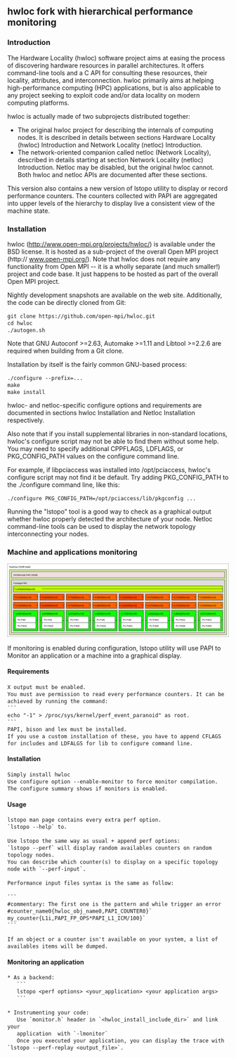 ## hwloc fork with hierarchical performance monitoring
### Introduction

The Hardware Locality (hwloc) software project aims at easing the process of
discovering hardware resources in parallel architectures. It offers
command-line tools and a C API for consulting these resources, their locality,
attributes, and interconnection. hwloc primarily aims at helping
high-performance computing (HPC) applications, but is also applicable to any
project seeking to exploit code and/or data locality on modern computing
platforms.

hwloc is actually made of two subprojects distributed together:

  * The original hwloc project for describing the internals of computing nodes.
 It is described in details between sections Hardware Locality (hwloc)
 Introduction and Network Locality (netloc) Introduction.
  * The network-oriented companion called netloc (Network Locality), described
 in details starting at section Network Locality (netloc) Introduction.
 Netloc may be disabled, but the original hwloc cannot. Both hwloc and
 netloc APIs are documented after these sections.

This version also contains a new version of lstopo utility to display or record performance counters.
The counters collected with PAPI are aggregated into upper levels of the hierarchy to display live a consistent view of the machine state.

### Installation

hwloc (http://www.open-mpi.org/projects/hwloc/) is available under the BSD
license. It is hosted as a sub-project of the overall Open MPI project (http://
www.open-mpi.org/). Note that hwloc does not require any functionality from
Open MPI -- it is a wholly separate (and much smaller!) project and code base.
It just happens to be hosted as part of the overall Open MPI project.

Nightly development snapshots are available on the web site. Additionally, the
code can be directly cloned from Git:

```
git clone https://github.com/open-mpi/hwloc.git
cd hwloc
./autogen.sh
```

Note that GNU Autoconf >=2.63, Automake >=1.11 and Libtool >=2.2.6 are required
when building from a Git clone.

Installation by itself is the fairly common GNU-based process:

```
./configure --prefix=...
make
make install
```

hwloc- and netloc-specific configure options and requirements are documented in
sections hwloc Installation and Netloc Installation respectively.

Also note that if you install supplemental libraries in non-standard locations,
hwloc's configure script may not be able to find them without some help. You
may need to specify additional CPPFLAGS, LDFLAGS, or PKG_CONFIG_PATH values on
the configure command line.

For example, if libpciaccess was installed into /opt/pciaccess, hwloc's
configure script may not find it be default. Try adding PKG_CONFIG_PATH to the
./configure command line, like this:

```
./configure PKG_CONFIG_PATH=/opt/pciaccess/lib/pkgconfig ...
```

Running the "lstopo" tool is a good way to check as a graphical output whether
hwloc properly detected the architecture of your node. Netloc command-line
tools can be used to display the network topology interconnecting your nodes.


### Machine and applications monitoring

![Current machine state](https://github.com/NicolasDenoyelle/dynamic_lstopo/blob/monitor/E5-2650.png)

If monitoring is enabled during configuration, lstopo utility will use PAPI to Monitor an application or a machine into a graphical display.

#### Requirements

	X output must be enabled.
	You must ave permission to read every performance counters. It can be achieved by running the command: 
	```
	echo "-1" > /proc/sys/kernel/perf_event_paranoid" as root.
	```
	PAPI, bison and lex must be installed.
	If you use a custom installation of these, you have to append CFLAGS for includes and LDFALGS for lib to configure command line. 

#### Installation
	
	Simply install hwloc
	Use configure option --enable-monitor to force monitor compilation.
	The configure summary shows if monitors is enabled.

#### Usage
        
	lstopo man page contains every extra perf option.
	`lstopo --help` to. 

	Use lstopo the same way as usual + append perf options:
	`lstopo --perf` will display random availables counters on random topology nodes.
	You can describe which counter(s) to display on a specific topology node with `--perf-input`.

	Performance input files syntax is the same as follow:

	```
	#commentary: The first one is the pattern and while trigger an error
	#counter_name0{hwloc_obj_name0,PAPI_COUNTER0}`
	my_counter{L1i,PAPI_FP_OPS*PAPI_L1_ICM/100}`
	```

	If an object or a counter isn't available on your system, a list of 
	availables items will be dumped.

#### Monitoring an application
	* As a backend:
	   ```
	   lstopo <perf options> <your_application> <your application args>
	   ```

	* Instrumenting your code:
	   Use `monitor.h` header in `<hwloc_install_include_dir>` and link your
	   application  with `-lmonitor`
	   Once you executed your application, you can display the trace with `lstopo --perf-replay <output_file>`.


